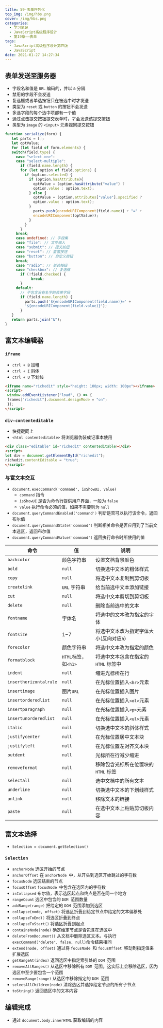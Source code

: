 ```yaml
---
title: 59-表单序列化
top_img: /img/hbs.png
cover: /img/hbs.png
categories:
  - 学习笔记
  - JavaScript高级程序设计
  - 第19章——表单
tags:
  - JavaScript高级程序设计第四版
  - JavaScript
date: 2021-01-27 14:27:34
---
```


## 表单发送至服务器

- 字段名和值是 `URL` 编码的，并以 `&` 分隔
- 禁用的字段不会发送
- 复选框或者单选按钮只在被选中时才发送
- 类型为 `reset` 或 `button` 的按钮不会发送
- 多选字段的每个选中项都有一个值
- 通过点击提交按钮提交表单时，才会发送该提交按钮
- 类型为 `image` 的 `<input>` 元素视同提交按钮

```js
function serialize(form) {
   let parts = [];
   let optValue;
   for (let field of form.elements) {
   switch(field.type) {
     case "select-one":
     case "select-multiple":
       if (field.name.length) {
       for (let option of field.options) {
         if (option.selected) {
           if (option.hasAttribute){
             optValue = (option.hasAttribute("value") ?
             option.value : option.text);
           } else {
             optValue = (option.attributes["value"].specified ?
             option.value : option.text);
           }
             parts.push(encodeURIComponent(field.name)} + "=" +
             encodeURIComponent(optValue));
           }
         }
       }
     break;
     case undefined: // 字段集
     case "file": // 文件输入
     case "submit": // 提交按钮
     case "reset": // 重置按钮
     case "button": // 自定义按钮
     break;
     case "radio": // 单选按钮
     case "checkbox": // 复选框
       if (!field.checked) {
       		break;
       }
     default:
       // 不包含没有名字的表单字段
       if (field.name.length) {
         parts.push('${encodeURIComponent(field.name)}=' +
         '${encodeURIComponent(field.value)}');
       }
   }
   return parts.join("&");
} 
```

## 富文本编辑器

### `iframe`

- `ctrl + B` 加粗
- `ctrl + I` 斜体
- `ctrl + U` 下划线

```html
<iframe name="richedit" style="height: 100px; width: 100px"></iframe>
<script>
 window.addEventListener("load", () => {
 frames["richedit"].document.designMode = "on";
 });
</script> 
```

### `div-contenteditable`

- 快捷键同上
- `<html contenteditable>` 将浏览器伪装成记事本使用

```html
<div class="editable" id="richedit" contenteditable></div> 
<script>
let div = document.getElementById("richedit");
richedit.contentEditable = "true"; 
</script>
```

### 与富文本交互

- `document.execCommand('command', isShowUI, value)`
  - `command` 指令
  - `isShowUI` 是否为命令行提供用户界面，一般为 `false`
  - `value` 执行命令必须的值，如果不需要则为 `null`
- `document.queryCommandEnabled('command')` 判断是否可以执行该命令，返回布尔值
- `document.queryCommandState('command')` 判断相关命令是否应用到了当前文本选区，返回布尔值
- `document.queryCommandValue('command')` 返回执行命令时所使用的值

| 命令                   | 值                   | 说明                                    |
| ---------------------- | -------------------- | --------------------------------------- |
| `backcolor`            | 颜色字符串           | 设置文档背景颜色                        |
| `bold`                 | `null`               | 切换选中文本的粗体样式                  |
| `copy`                 | `null`               | 将选中文本复制到剪切板                  |
| `createlink`           | `URL` 字符串         | 给当前选中文本添加链接                  |
| `cut`                  | `null`               | 将选中文本剪切到剪切板                  |
| `delete`               | `null`               | 删除当前选中的文本                      |
| `fontname`             | 字体名               | 将选中的文本改为指定的字体              |
| `fontsize`             | 1~7                  | 将选中文本改为指定字体大小(反向对应`h`) |
| `forecolor`            | 颜色字符串           | 将选中文本改为指定的颜色                |
| `formatblock`          | `HTML`标签，如`<h1>` | 将选中文本包含在指定的 `HTML` 标签中    |
| `indent`               | `null`               | 缩进光标所在行                          |
| `inserthorizontalrule` | `null`               | 在光标位置插入`<hr>`元素                |
| `insertimage`          | 图片`URL`            | 在光标位置插入图片                      |
| `insertorderedlist`    | `null`               | 在光标位置插入`<ol>`元素                |
| `insertparagraph`      | `null`               | 在光标位置插入`<p>`元素                 |
| `insertunorderedlist`  | `null`               | 在光标位置插入`<ul>`元素                |
| `italic`               | `null`               | 切换选中文本的斜体样式                  |
| `justifycenter`        | `null`               | 在光标位置居中文本块                    |
| `justifyleft`          | `null`               | 在光标位置左对齐文本块                  |
| `outdent`              | `null`               | 光标所在行减少缩进                      |
| `removeformat`         | `null`               | 移除包含光标所在位置块的 `HTML` 标签    |
| `selectall`            | `null`               | 选中文档中的所有文本                    |
| `underline`            | `null`               | 切换选中文本的下划线样式                |
| `unlink`               | `null`               | 移除文本的链接                          |
| `paste`                | `null`               | 在选中文本上粘贴剪切板内容              |

## 富文本选择

- `Selection = document.getSelection()`

### `Selection`

- `anchorNode` 选区开始的节点
- `anchorOffset` 在 `anchorNode `中，从开头到选区开始跳过的字符数
- `focusNode` 选区结束的节点
- `focusOffset` `focusNode `中包含在选区内的字符数
- `isCollapsed` 布尔值，表示选区起点和终点是否在同一个地方
- `rangeCount` 选区中包含的 `DOM `范围数量
- `addRange(range)` 把给定的 `DOM `范围添加到选区
- `collapse(node, offset)` 将选区折叠到给定节点中给定的文本偏移处
- `collapseToEnd()` 将选区折叠到终点
- `collapseToStart()` 将选区折叠到起点
- `containsNode(node)` 确定给定节点是否包含在选区中
- `deleteFromDocument()` 从文档中删除选区文本。与执行 `execCommand("delete", false, null)`命令结果相同
- `extend(node, offset)` 通过将 `focusNode `和 `focusOffset `移动到指定值来扩展选区
- `getRangeAt(index)` 返回选区中指定索引处的 `DOM `范围
- `removeAllRanges()` 从选区中移除所有 `DOM `范围。这实际上会移除选区，因为选区中至少要包含一个范围
- `removeRange(range)` 从选区中移除指定的 `DOM `范围
- `selectAllChildren(node)` 清除选区并选择给定节点的所有子节点
- `toString()` 返回选区中的文本内容

## 编辑完成

- 通过 `document.body.innerHTML` 获取编辑的内容

